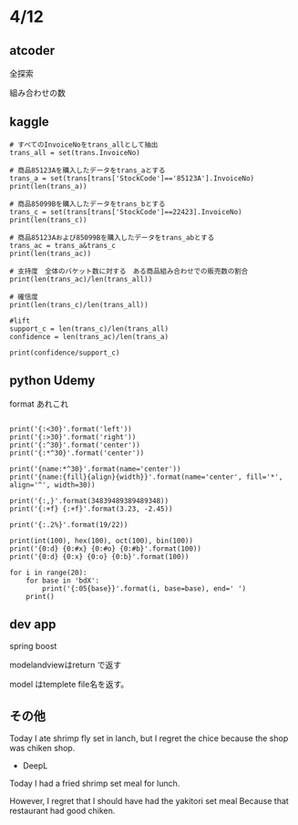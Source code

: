 # 4/12

## atcoder
全探索

組み合わせの数

## kaggle
```
# すべてのInvoiceNoをtrans_allとして抽出
trans_all = set(trans.InvoiceNo) 

# 商品85123Aを購入したデータをtrans_aとする
trans_a = set(trans[trans['StockCode']=='85123A'].InvoiceNo)
print(len(trans_a))

# 商品85099Bを購入したデータをtrans_bとする
trans_c = set(trans[trans['StockCode']==22423].InvoiceNo)
print(len(trans_c))

# 商品85123Aおよび85099Bを購入したデータをtrans_abとする
trans_ac = trans_a&trans_c
print(len(trans_ac))

# 支持度　全体のバケット数に対する　ある商品組み合わせでの販売数の割合
print(len(trans_ac)/len(trans_all))

# 確信度
print(len(trans_c)/len(trans_all))

#lift
support_c = len(trans_c)/len(trans_all)
confidence = len(trans_ac)/len(trans_a)

print(confidence/support_c)
```

## python Udemy
format あれこれ

```

print('{:<30}'.format('left'))
print('{:>30}'.format('right'))
print('{:^30}'.format('center'))
print('{:*^30}'.format('center'))

print('{name:*^30}'.format(name='center'))
print('{name:{fill}{align}{width}}'.format(name='center', fill='*', align='^', width=30))

print('{:,}'.format(34839489389489348))
print('{:+f} {:+f}'.format(3.23, -2.45))

print('{:.2%}'.format(19/22))

print(int(100), hex(100), oct(100), bin(100))
print('{0:d} {0:#x} {0:#o} {0:#b}'.format(100))
print('{0:d} {0:x} {0:o} {0:b}'.format(100))

for i in range(20):
    for base in 'bdX':
        print('{:05{base}}'.format(i, base=base), end=' ')
    print()

```

## dev app
spring boost

modelandviewはreturn で返す

model はtemplete file名を返す。

## その他
Today I ate shrimp fly set in lanch, but I regret the chice because the shop was chiken shop.

- DeepL

Today I had a fried shrimp set meal for lunch.

However, I regret that I should have had the yakitori set meal Because that restaurant had good chiken.


